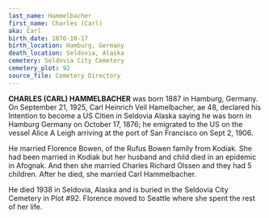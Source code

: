 ```yaml
---
last_name: Hammelbacher
first_name: Charles (Carl)
aka: Carl
birth_date: 1876-10-17
birth_location: Hamburg, Germany
death_location: Seldovia, Alaska
cemetery: Seldovia City Cemetery
cemetery_plot: 92
source_file: Cemetery Directory
---
```

**CHARLES (CARL) HAMMELBACHER** was born 1887 in Hamburg, Germany.  On September 21, 1925, Carl Heinrich Veil Hamelbacher, ae 48, declared his Intention to become a US Citien in Seldovia Alaska saying he was born in Hamburg Germany on October 17, 1876; he emigrated to the US on the vessel Alice A Leigh arriving at the port of San Francisco on Sept 2, 1906.

He married Florence Bowen, of the Rufus Bowen family from Kodiak. She had been married in Kodiak but her husband and child died in an epidemic in Afognak. And then she  married Charles Richard Olssen and they had 5 children. After he died, she married Carl Hammelbacher. 

He died 1938 in Seldovia, Alaska and is buried in the Seldovia City Cemetery in Plot #92. Florence moved to Seattle where she spent the rest of her life.

